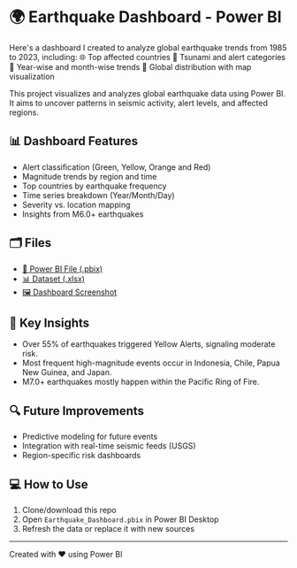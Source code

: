 # 🌍 Earthquake Dashboard - Power BI
Here's a dashboard I created to analyze global earthquake trends from 1985 to 2023, including:  🌐 Top affected countries  🔔 Tsunami and alert categories  📅 Year-wise and month-wise trends  📍 Global distribution with map visualization

This project visualizes and analyzes global earthquake data using Power BI. It aims to uncover patterns in seismic activity, alert levels, and affected regions.

## 📊 Dashboard Features

- Alert classification (Green, Yellow, Orange and Red)
- Magnitude trends by region and time
- Top countries by earthquake frequency
- Time series breakdown (Year/Month/Day)
- Severity vs. location mapping
- Insights from M6.0+ earthquakes

## 🗂️ Files

- [🔗 Power BI File (.pbix)](./Earthquake_Dashboard.pbix)
- [📊 Dataset (.xlsx)](./earthquake_data.xlsx)
- [🖼️ Dashboard Screenshot](./Earthquake_screenshot.png)

## 📌 Key Insights

- Over 55% of earthquakes triggered Yellow Alerts, signaling moderate risk.
- Most frequent high-magnitude events occur in Indonesia, Chile, Papua New Guinea, and Japan.
- M7.0+ earthquakes mostly happen within the Pacific Ring of Fire.

## 🔍 Future Improvements

- Predictive modeling for future events
- Integration with real-time seismic feeds (USGS)
- Region-specific risk dashboards

## 💻 How to Use

1. Clone/download this repo
2. Open `Earthquake_Dashboard.pbix` in Power BI Desktop
3. Refresh the data or replace it with new sources

---

Created with ❤️ using Power BI  
